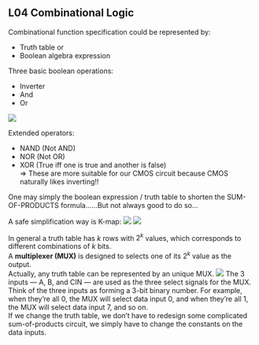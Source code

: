 ## L04 Combinational Logic
Combinational function specification could be represented by:  
- Truth table or  
- Boolean algebra expression

Three basic boolean operations:  
- Inverter  
- And  
- Or  

![](https://computationstructures.org/lectures/combinational/slides/Slide03.png)

Extended operators:  
- NAND (Not AND)  
- NOR (Not OR)  
- XOR (True iff one is true and another is false)  
$\Rightarrow$ These are more suitable for our CMOS circuit because CMOS naturally likes inverting!!

One may simply the boolean expression / truth table to shorten the SUM-OF-PRODUCTS formula......But not always good to do so...

A safe simplification way is K-map:
![](https://computationstructures.org/lectures/combinational/slides/Slide16.png)
![](https://computationstructures.org/lectures/combinational/slides/Slide18.png)


In general a truth table has $k$ rows with $2^k$ values, which corresponds to different combinations of $k$ bits.  
A **multiplexer (MUX)** is designed to selects one of its $2^k$ value as the output.  
Actually, any truth table can be represented by an unique MUX.
![](https://computationstructures.org/lectures/combinational/slides/Slide23.png)
The 3 inputs — A, B, and CIN — are used as the three select signals for the MUX. Think of the three inputs as forming a 3-bit binary number. For example, when they’re all 0, the MUX will select data input 0, and when they’re all 1, the MUX will select data input 7, and so on.  
If we change the truth table, we don’t have to redesign some complicated sum-of-products circuit, we simply have to change the constants on the data inputs.
